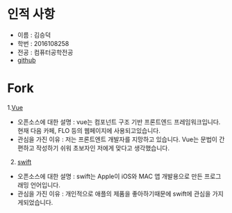 # 인적 사항
- 이름 : 김승덕
- 학번 : 2016108258
- 전공 : 컴퓨터공학전공
- [github](https://github.com/kimseungdeok)

# Fork
1.[Vue](https://github.com/kimseungdeok/vue)  
- 오픈소스에 대한 설명 : vue는 컴포넌트 구조 기반 프론트엔드 프레임워크입니다. 현재 다음 카페, FLO 등의 웹페이지에 사용되고있습니다.
- 관심을 가진 이유 : 저는 프론트엔트 개발자를 지망하고 있습니다. Vue는 문법이 간편하고 작성하기 쉬워 초보자인 저에게 맞다고 생각했습니다. 

2. [swift](https://github.com/kimseungdeok/swift)
- 오픈소스에 대한 설명 : swift는 Apple이 iOS와 MAC 앱 개발용으로 만든 프로그래밍 언어입니다. 
- 관심을 가진 이유 : 개인적으로 애플의 제품을 좋아하기때문에 swift에 관심을 가지게되었습니다.